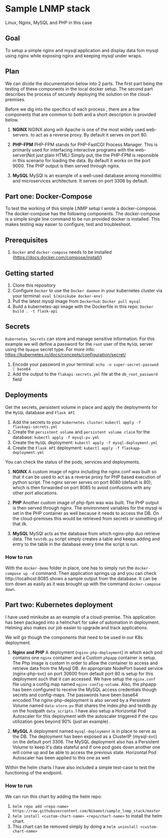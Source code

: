 # Sample LNMP stack
 Linux, Nginx, MySQL and PHP in this case

## Goal
To setup a simple nginx and mysql application and display data fom mysql using nginx while exposing nginx and keeping mysql under wraps. 

## Plan
We can divide the documentation below into 2 parts.
The first part being the testing of these components in the local docker setup. The second part describes the process of securely deploying the solution on the cloud-premises.  

Before we dig into the specifics of each process , there are a few components that are common to both and a short description is provided below.

1. **NGINX**
NGINX along wih Apache is one of the most widely used web-servers. to act as a reverse proxy. By default it serves on port 80.

2. **PHP-FPM**
PHP-FPM stands for PHP-FastCGI Process Manager. This is primarily used for interfacing interactive programs with the web-server(Not just plain HTML) Simply put, the the PHP-FPM is reponsible in this scenario for loading the data. By default it works on the port 9000. The PHP output is then served through nginx. 

3. **MySQL**
MySQl is an example of a well-used database among monolithic and microservices architecture. It serves on port 3306 by default.




## Part one: Docker-Compose
To test the working of this simple LNMP setup I wrote a docker-compose. The docker-compose has the following components. The docker-compose is a simple single line command to be run provided docker is installed. This makes testing way easier to configure, test and troubleshoot.

## Prerequisites
1.  `Docker` and `docker-compose` needs to be installed  (https://docs.docker.com/compose/install/)

## Getting started
1. Clone this repository
2. Configure `Docker` to use the `Docker daemon` in your kubernetes cluster via your terminal: `eval $(minikube docker-env)`
3. Pull the latest mysql image from `Dockerhub`: `Docker pull mysql`
4. Build a kubernetes-api image with the Dockerfile in this repo: `Docker build . -t flask-api`

## Secrets
`Kubernetes Secrets` can store and manage sensitive information. For this example we will define a password for the
`root` user of the `MySQL` server using the `Opaque` secret type. For more info: https://kubernetes.io/docs/concepts/configuration/secret/

1. Encode your password in your terminal: `echo -n super-secret-passwod | base64`
2. Add the output to the `flakapi-secrets.yml` file at the `db_root_password` field

## Deployments
Get the secrets, persistent volume in place and apply the deployments for the `MySQL` database and `Flask API`

1. Add the secrets to your `kubernetes cluster`: `kubectl apply -f flaskapi-secrets.yml`
2. Create the `persistent volume` and `persistent volume claim` for the database: `kubectl apply -f mysql-pv.yml`
3. Create the `MySQL` deployment: `kubectl apply -f mysql-deployment.yml`
4. Create the `Flask API` deployment: `kubectl apply -f flaskapp-deployment.yml`

You can check the status of the pods, services and deployments.


1. **NGINX**
A custom image of nginx including the nginx.conf was built so that it can be used to act as a reverse proxy for PHP based execution of python script. The nginx server serves on port 8080 (default is 80), which is then forwarded on port 8085 to avoid confusions with any other port allocations.

2. **PHP**
Another custom image of php-fpm was was built. The PHP output is then served through nginx. The environment variables for the mysql is set in the PHP container as well because it needs to access the DB. On the cloud-premises this would be retrieved from secrets or something of that ilk.

3. **MySQL**
MySQl acts as the database from which nginx-php duo retrieve data. The `testdb.py` script simply creates a table and keeps adding and entry to the table in the database every time the script is run. 



### How to run
With the `docker-demo` folder in place, one has to simply run the `docker-compose up -d` command. Then application springs up and you can check http://localhost:8085 shows a sample output from the database. It can be torn down as easily as it was brought up with the command `docker-compose down`.


## Part two: Kubernetes deployment
I have used minikube as an example of a cloud-premise. 
This application has been packaged into a helmchart for sake of automation in deployment. Helming also makes our job easier to upgrade and track applications. 

We will go though the components that need to be used in our K8s deployment.

1. **Nginx and PHP**
A deployment (`nginx-php-deployment`) in which each pod contains one `nginx` container and a Custom `phpapp` container is setup. The Php image is custom in order to allow the container to access and retrieve data from the Mysql DB. An appropriate NodePort based service (nginx-php-svc) on port 30600 from default port 80 is setup for this deployment such that it can accessed. We have setup the `nginx.conf` file  using a config map named `nginx-config-volume`.  Also, the phpapp has been configured to receive the MySQL access credentials though secrets and config-maps.
The passwords have been base64 encoded.The nginx-php-deployment is also served by a Persistent Volume named `data-store-pv` that shares the index.php and testdb.py on the hostpath `data_scripts`. I have also setup a Horizontal Pod Autoscaler for this deployment with the autoscaler triggered if the cpu utilization goes beyond 90% (just an example) .

2. **MySQL**
A deployment named `mysql-deployment` is in place to serve as the DB. The deployment has been exposed as a ClusterIP (mysql-svc) on the default port 3306. The MySQL deployment also has a Persistent Volume to keep it's data stateful and if one pod goes down another one will come up and be able to access the previous state. Horizontal Pod Autoscaler has been applied to this one as well

Within the helm charts I have also included a simple test-case to test the functioning of the endpoint.

### How to run
We can run this chart by adding the helm repo:
1. `helm repo add <repo-name> https://raw.githubusercontent.com/Nibamot/sample_lnmp_stack/master`
2. `helm install <custom-chart-name> <repo/chart-name>` to install the helm chart.
3. This chart can be removed simply by doing a `helm uninstall <custom-chart-name>`